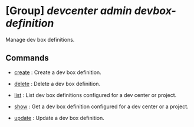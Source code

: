 # [Group] _devcenter admin devbox-definition_

Manage dev box definitions.

## Commands

- [create](/Commands/devcenter/admin/devbox-definition/_create.md)
: Create a dev box definition.

- [delete](/Commands/devcenter/admin/devbox-definition/_delete.md)
: Delete a dev box definition.

- [list](/Commands/devcenter/admin/devbox-definition/_list.md)
: List dev box definitions configured for a dev center or project.

- [show](/Commands/devcenter/admin/devbox-definition/_show.md)
: Get a dev box definition configured for a dev center or a project.

- [update](/Commands/devcenter/admin/devbox-definition/_update.md)
: Update a dev box definition.
